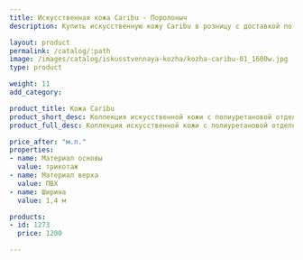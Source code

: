 ```yaml
---
title: Искусственная кожа Caribu - Поролоныч
description: Купить искусственную кожу Caribu в розницу с доставкой по Москве.

layout: product
permalink: /catalog/:path
image: /images/catalog/iskusstvennaya-kozha/kozha-caribu-01_1600w.jpg
type: product

weight: 11
add_category: 

product_title: Кожа Caribu
product_short_desc: Коллекция искусственной кожи с полиуретановой отделкой на основе из нетканого полотна или полиэстера. Подчеркивает оригинальный дизайн мебели и хорошо держит форму.
product_full_desc: Коллекция искусственной кожи с полиуретановой отделкой на основе из нетканого полотна или полиэстера. Подчеркивает оригинальный дизайн мебели и хорошо держит форму.

price_after: "м.п."
properties:
- name: Материал основы
  value: трикотаж
- name: Материал верха
  value: ПВХ
- name: Ширина
  value: 1,4 м

products:
- id: 1273
  price: 1200

---
```


